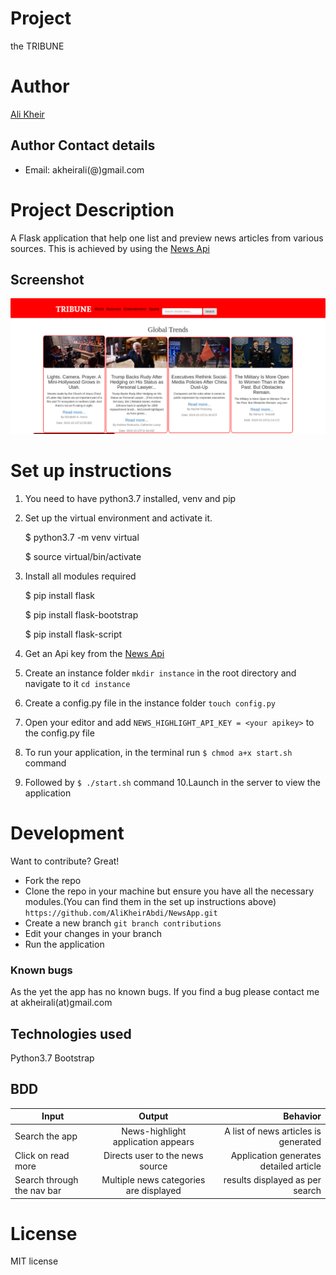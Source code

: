 # Project
the TRIBUNE

# Author
[Ali Kheir](https://github.com/AliKheirAbdi)

## Author Contact details
* Email: akheirali(@)gmail.com


# Project Description
A Flask application that help one list and preview news articles from various sources. 
This is achieved by using the [News Api](https://newsapi.org/)

## Screenshot
![image](https://github.com/AliKheirAbdi/NewsApp/blob/master/screenshot.png)

# Set up instructions
1. You need to have python3.7 installed, venv and pip
2. Set up the virtual environment and activate it.

    
    $ python3.7 -m venv virtual


    $ source virtual/bin/activate


3. Install all modules required

    $ pip install flask


    $ pip install flask-bootstrap


    $ pip install flask-script



4. Get an Api key from the [News Api](https://newsapi.org/)
5. Create an instance folder ```mkdir instance``` in the root directory and navigate to it ```cd instance```
6. Create a config.py file in the instance folder ```touch config.py```
7. Open your editor and add ```NEWS_HIGHLIGHT_API_KEY = <your apikey>``` to the config.py file
8. To run your application, in the terminal run ```$ chmod a+x start.sh``` command
9. Followed by ```$ ./start.sh``` command
10.Launch in the server to view the application

# Development
Want to contribute? Great!
* Fork the repo
* Clone the repo in your machine but ensure you have all the necessary modules.(You can find them in the set up instructions above)
```https://github.com/AliKheirAbdi/NewsApp.git```
* Create a new branch ```git branch contributions```
* Edit your changes in your branch
* Run the application

### Known bugs
As the yet the app has no known bugs.
If you find a bug please contact me at akheirali(at)gmail.com

## Technologies used
Python3.7
Bootstrap

## BDD
| Input        | Output           | Behavior  |
| ------------- |:-------------:| -----:|
| Search the app      | News-highlight application appears | A list of news articles is generated |
| Click on read more      | Directs user to the news source    | Application generates detailed article |
| Search through the nav bar | Multiple news categories are displayed  | results displayed as per search |


# License
MIT license
